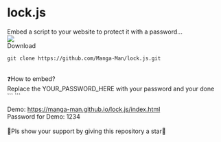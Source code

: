 # lock.js
Embed a script to your website to protect it with a password...
<br>
<img src="https://manga-man.github.io/lock.js/lock.gif">
<br>
Download<br>
```
git clone https://github.com/Manga-Man/lock.js.git
```
<br>
❓How to embed?<br>
Replace the YOUR_PASSWORD_HERE with your password and your done
<br>
```
<script src="https://manga-man.github.io/lock.js/Script.js"></script>
<script>setpwd("YOUR_PASSWORD_HERE")</script>
   <!-- made by manga man [https://github.com/Manga-Man/lock.js/] -->
   ```
<br>

Demo: https://manga-man.github.io/lock.js/index.html
<br>
Password for Demo: 1234
<br><br>
🌟Pls show your support by giving this repository a star🌟<br>

